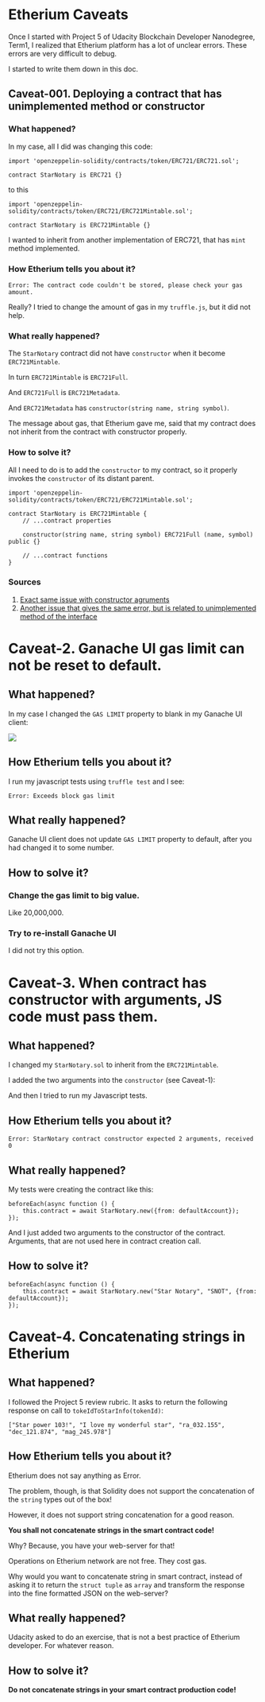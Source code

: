 # Etherium Caveats
Once I started with Project 5 of Udacity Blockchain Developer
Nanodegree, Term1, I realized that Etherium platform has a lot of
unclear errors. These errors are very difficult to debug.

I started to write them down in this doc.

## Caveat-001. Deploying a contract that has unimplemented method or constructor
### What happened?
In my case, all I did was changing this code:
```
import 'openzeppelin-solidity/contracts/token/ERC721/ERC721.sol';

contract StarNotary is ERC721 {}
```

to this
```
import 'openzeppelin-solidity/contracts/token/ERC721/ERC721Mintable.sol';

contract StarNotary is ERC721Mintable {}
```

I wanted to inherit from another implementation of ERC721, that has `mint`
method implemented.

### How Etherium tells you about it?
`Error: The contract code couldn't be stored, please check your gas amount.`

Really? I tried to change the amount of gas in my `truffle.js`, but it did not help.

### What really happened?
The `StarNotary` contract did not have `constructor` when it become `ERC721Mintable`.

In turn `ERC721Mintable` is `ERC721Full`.

And `ERC721Full` is `ERC721Metadata`.

And `ERC721Metadata` has `constructor(string name, string symbol)`.

The message about gas, that Etherium gave me, said that my contract
does not inherit from the contract with constructor properly.

### How to solve it?
All I need to do is to add the `constructor` to my contract, so it
properly invokes the `constructor` of its distant parent.
```
import 'openzeppelin-solidity/contracts/token/ERC721/ERC721Mintable.sol';

contract StarNotary is ERC721Mintable {
    // ...contract properties

    constructor(string name, string symbol) ERC721Full (name, symbol) public {}

    // ...contract functions
}
```

### Sources
1. [Exact same issue with constructor agruments](
https://github.com/OpenZeppelin/openzeppelin-solidity/issues/629)
2. [Another issue that gives the same error, but is related to unimplemented method of the interface](
https://mandarvaze.bitbucket.io/posts/please-check-your-gas-amount-maybe-misleading/)

# Caveat-2. Ganache UI gas limit can not be reset to default.

## What happened?
In my case I changed the `GAS LIMIT` property to blank in my Ganache UI client:

![](https://www.dropbox.com/s/vwdrvvyohmztj9o/Screenshot%202018-10-12%2020.31.10.png?dl=1)

## How Etherium tells you about it?
I run my javascript tests using `truffle test` and I see:

`Error: Exceeds block gas limit`

## What really happened?
Ganache UI client does not update `GAS LIMIT` property to default, after
you had changed it to some number.

## How to solve it?
### Change the gas limit to big value.
Like 20,000,000.

### Try to re-install Ganache UI
I did not try this option.

# Caveat-3. When contract has constructor with arguments, JS code must pass them.
## What happened?
I changed my `StarNotary.sol` to inherit from the `ERC721Mintable`.

I added the two arguments into the `constructor` (see Caveat-1):

And then I tried to run my Javascript tests.

## How Etherium tells you about it?

`Error: StarNotary contract constructor expected 2 arguments, received 0`

## What really happened?
My tests were creating the contract like this:
```
beforeEach(async function () {
    this.contract = await StarNotary.new({from: defaultAccount});
});
```
And I just added two arguments to the constructor of the contract.
Arguments, that are not used here in contract creation call.

## How to solve it?
```
beforeEach(async function () {
    this.contract = await StarNotary.new("Star Notary", "SNOT", {from: defaultAccount});
});
```

# Caveat-4. Concatenating strings in Etherium
## What happened?
I followed the Project 5 review rubric. It asks to return the following response
on call to `tokeIdToStarInfo(tokenId)`:
```
["Star power 103!", "I love my wonderful star", "ra_032.155", "dec_121.874", "mag_245.978"]
```

## How Etherium tells you about it?
Etherium does not say anything as Error.

The problem, though, is that Solidity does not support the concatenation
of the `string` types out of the box!

However, it does not support string concatenation for a good reason.

__You shall not concatenate strings in the smart contract code!__

Why? Because, you have your web-server for that!

Operations on Etherium network are not free. They cost gas.

Why would you want to concatenate string in smart contract, instead of
asking it to return the `struct tuple` as `array` and transform the
response into the fine formatted JSON on the web-server?

## What really happened?
Udacity asked to do an exercise, that is not a best practice of
Etherium developer. For whatever reason.

## How to solve it?
__Do not concatenate strings in your smart contract production code!__